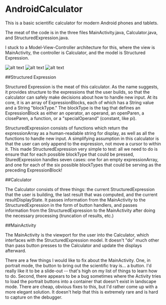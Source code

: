 AndroidCalculator
=================

This is a basic scientific calculator for modern Android phones and tablets.

The meat of the code is in the three files MainActivity.java, Calculator.java, and StructuredExpression.java.

I stuck to a Model-View-Controller architecture for this, where the view is MainActivity, the controller is Calculator, and the model is Structured Expression.

![alt text](http://i59.tinypic.com/1zwlyxh.jpg "Main Activity")
![alt text](http://i62.tinypic.com/2ldg6jr.jpg "Main Activity with Scientific Drawer out")
![alt text](http://i58.tinypic.com/jhd6ra.jpg "Landscape Main Activity")


##Structured Expression

Structured Expression is the meat of this calculator. As the name suggests, it provides structure to the expressions that the user builds, so that the calculator can safely make decisions about how to handle new input. At its core, it is an array of ExpressionBlocks, each of which has a String value and a String "blockType." The blockType is the tag that defines an ExpressionBlock as either an operator, an operand, an openParen, a closeParen, a function, or a "specialOperand" (constant, like pi).

StructuredExpression consists of functions which return the expressionArray as a human-readable string for display, as well as all the functions to handle new input. A simplifying assumption in this calculator is that the user can only append to the expression, not move a cursor to within it. This made StructuredExpression very simple to test: all we need to do is ensure that for each possible blockType that could be pressed, SturedExpression handles seven cases: one for an empty expressionArray, and one for each of the six possible blockTypes that could be serving as the preceding ExpressionBlock!

##Calculator

The Calculator consists of three things: the current StructuredExpression that the user is building, the last result that was computed, and the current resultDisplayState. It passes information from the MainActivity to the StructuredExpression in the form of button handlers, and passes information from the StructuredExpression to the MainActivity after doing the necessary processing (truncation of results, etc.)

##MainActivity

The MainActivity is the viewport for the user into the Calculator, which interfaces with the StructuredExpression model. It doesn't "do" much other than pass button presses to the Calculator and update the displays afterward.

There are a few things I would like to fix about the MainActivity. One, in portrait mode, the button to bring out the scientific tray is... a button. I'd really like it to be a slide-out -- that's high on my list of things to learn how to do. Second, there appears to be a bug sometimes where the Activity tries to load the portrait buttons into a container that doesn't exist in landscape mode. There are cheap, obvious fixes to this, but I'd rather come up with a more elegant solution. It doesn't help that this is extremely rare and is hard to capture on the debugger.
